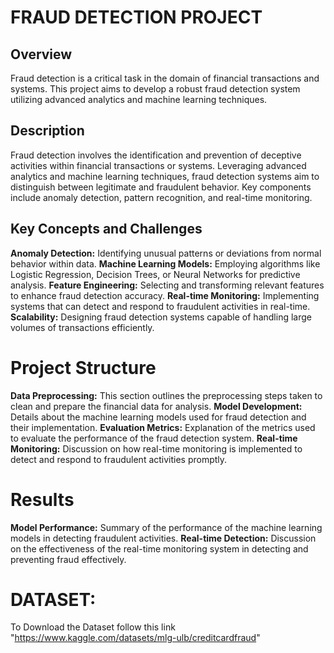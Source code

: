 # FRAUD DETECTION PROJECT

## Overview
Fraud detection is a critical task in the domain of financial transactions and systems. This project aims to develop a robust fraud detection system utilizing advanced analytics and machine learning techniques.

## Description
Fraud detection involves the identification and prevention of deceptive activities within financial transactions or systems. Leveraging advanced analytics and machine learning techniques, fraud detection systems aim to distinguish between legitimate and fraudulent behavior. Key components include anomaly detection, pattern recognition, and real-time monitoring.

## Key Concepts and Challenges
**Anomaly Detection:** Identifying unusual patterns or deviations from normal behavior within data.
**Machine Learning Models:** Employing algorithms like Logistic Regression, Decision Trees, or Neural Networks for predictive analysis.
**Feature Engineering:** Selecting and transforming relevant features to enhance fraud detection accuracy.
**Real-time Monitoring:** Implementing systems that can detect and respond to fraudulent activities in real-time.
**Scalability:** Designing fraud detection systems capable of handling large volumes of transactions efficiently.

# Project Structure
**Data Preprocessing:** This section outlines the preprocessing steps taken to clean and prepare the financial data for analysis.
**Model Development:** Details about the machine learning models used for fraud detection and their implementation.
**Evaluation Metrics:** Explanation of the metrics used to evaluate the performance of the fraud detection system.
**Real-time Monitoring:** Discussion on how real-time monitoring is implemented to detect and respond to fraudulent activities promptly.

# Results
**Model Performance:** Summary of the performance of the machine learning models in detecting fraudulent activities.
**Real-time Detection:** Discussion on the effectiveness of the real-time monitoring system in detecting and preventing fraud effectively.

# DATASET:
To Download the Dataset follow this link "https://www.kaggle.com/datasets/mlg-ulb/creditcardfraud"
